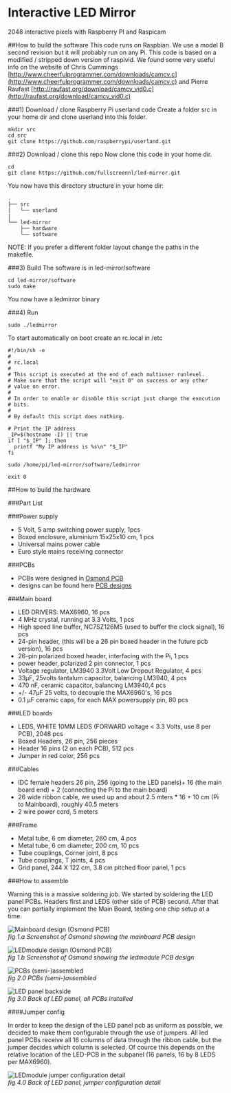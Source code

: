 Interactive LED Mirror
======================

2048 interactive pixels with Raspberry PI and Raspicam

##How to build the software
This code runs on Raspbian. We use a model B second revision but it will probably run on any Pi. This code is based on a modified / stripped down version of raspivid. We found some very useful info on the website of Chris Cummings [http://www.cheerfulprogrammer.com/downloads/camcv.c](http://www.cheerfulprogrammer.com/downloads/camcv.c) and Pierre Raufast [http://raufast.org/download/camcv_vid0.c](http://raufast.org/download/camcv_vid0.c)

###1) Download / clone Raspberry Pi userland code
Create a folder src in your home dir and clone userland into this folder.

	mkdir src
	cd src
	git clone https://github.com/raspberrypi/userland.git
	
###2) Download / clone this repo
Now clone this code in your home dir.

	cd
	git clone https://github.com/fullscreennl/led-mirror.git
	
You now have this directory structure in your home dir:

	.
	├── src
	|   └── userland
	|
	└── led-mirror
	    ├── hardware
	    └── software

NOTE: If you prefer a different folder layout change the paths in the makefile. 	

###3) Build 
The software is in led-mirror/software

	cd led-mirror/software
	sudo make 
	
You now have a ledmirror binary

###4) Run

 	sudo ./ledmirror
 	
To start automatically on boot create an rc.local in /etc
 	
 	#!/bin/sh -e
	#
	# rc.local
	#
	# This script is executed at the end of each multiuser runlevel.
	# Make sure that the script will "exit 0" on success or any other
	# value on error.
	#
	# In order to enable or disable this script just change the execution
	# bits.
	#
	# By default this script does nothing.
	
	# Print the IP address
	_IP=$(hostname -I) || true
	if [ "$_IP" ]; then
	  printf "My IP address is %s\n" "$_IP"
	fi
	
	sudo /home/pi/led-mirror/software/ledmirror
	
	exit 0


##How to build the hardware

###Part List

###Power supply
* 5 Volt, 5 amp switching power supply, 1pcs
* Boxed enclosure, aluminium 15x25x10 cm, 1 pcs   
* Universal mains power cable
* Euro style mains receiving connector

###PCBs
* PCBs were designed in [Osmond PCB](http://www.osmondpcb.com) 
* designs can be found here [PCB designs](https://github.com/fullscreennl/led-mirror/tree/master/hardware)



###Main board
* LED DRIVERS: MAX6960, 16 pcs
* 4 MHz crystal, running at 3.3 Volts, 1 pcs
* High speed line buffer, NC7SZ126M5 (used to buffer the clock signal), 16 pcs
* 24-pin header, (this will be a 26 pin boxed header in the future pcb version), 16 pcs
* 26-pin polarized boxed header, interfacing with the Pi, 1 pcs
* power header, polarized 2 pin connector, 1 pcs
* Voltage regulator, LM3940 3.3Volt Low Dropout Regulator, 4 pcs
* 33µF, 25volts tantalum capacitor, balancing LM3940, 4 pcs
* 470 nF, ceramic capacitor, balancing LM3940,4 pcs
* +/- 47µF 25 volts, to decouple the MAX6960's, 16 pcs
* 0.1 µF ceramic caps, for each MAX powersupply pin, 80 pcs


###LED boards
* LEDS, WHITE 10MM LEDS (FORWARD voltage < 3.3 Volts, use 8 per PCB), 2048 pcs 
* Boxed Headers, 26 pin, 256 pieces
* Header 16 pins (2 on each PCB), 512 pcs
* Jumper in red color, 256 pcs


###Cables
* IDC female headers 26 pin, 256 (going to the LED panels)+ 16 (the main board end) + 2 (connecting the Pi to the main board)
* 26 wide ribbon cable, we used up and about 2.5 mters * 16 + 10 cm (Pi to Mainboard), roughly 40.5 meters
* 2 wire power cord, 5 meters

###Frame
* Metal tube, 6 cm diameter, 260 cm, 4 pcs
* Metal tube, 6 cm diameter, 200 cm, 10 pcs
* Tube couplings, Corner joint, 8 pcs
* Tube couplings, T joints, 4 pcs
* Grid panel, 244 X 122 cm, 3.8 cm pitched floor panel, 1 pcs 


###How to assemble

Warning this is a massive soldering job. We started by soldering the LED panel PCBs. Headers first and LEDS (other side of PCB) second. After that you can partially implement the Main Board, testing one chip setup at a time.

![Mainboard design (Osmond PCB)](https://raw.github.com/fullscreennl/led-mirror/master/docs/images/driverboard_lrg.png "Mainboard design (Osmond PCB)")  
*fig 1.a Screenshot of Osmond showing the mainboard PCB design*

![LEDmodule design (Osmond PCB)](https://raw.github.com/fullscreennl/led-mirror/master/docs/images/ledmodule_lrg.png "LEDmodule design (Osmond PCB)")  
*fig 1.b Screenshot of Osmond showing the ledmodule PCB design*

![PCBs (semi-)assembled](https://raw.github.com/fullscreennl/led-mirror/master/docs/images/pcb_builds.jpg "PCBs (semi-)assembled")  
*fig 2.0 PCBs (semi-)assembled*

![LED panel backside](https://raw.github.com/fullscreennl/led-mirror/master/docs/images/boards_installed.jpg "LED panel backside")  
*fig 3.0 Back of LED panel, all PCBs installed*

####Jumper config

In order to keep the design of the LED panel pcb as uniform as possible, we decided to make them configurable through the use of jumpers. All led panel PCBs receive all 16 columns of data through the ribbon cable, but the jumper decides which column is selected. Of cource this depends on the relative location of the LED-PCB in the subpanel (16 panels, 16 by 8 LEDS per MAX6960).

![LEDmodule jumper configuration detail](https://raw.github.com/fullscreennl/led-mirror/master/docs/images/jumper_config.jpg "LEDmodule jumper configuration detail")  
*fig 4.0 Back of LED panel, jumper configuration detail*


 


